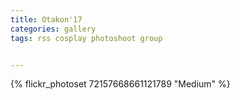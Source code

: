 ```yaml
---
title: Otakon'17
categories: gallery
tags: rss cosplay photoshoot group


---
```


{% flickr_photoset 72157668661121789 "Medium" %}